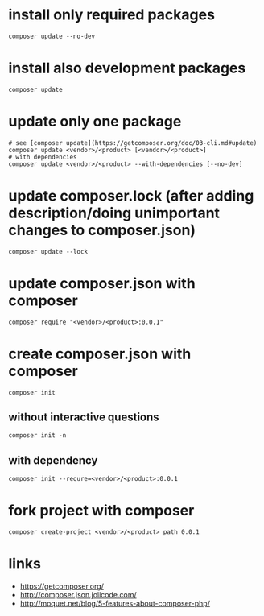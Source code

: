 # install only required packages

    composer update --no-dev 

# install also development packages

    composer update

# update only one package

    # see [composer update](https://getcomposer.org/doc/03-cli.md#update)
    composer update <vendor>/<product> [<vendor>/<product>]
    # with dependencies
    composer update <vendor>/<product> --with-dependencies [--no-dev]

# update composer.lock (after adding description/doing unimportant changes to composer.json)

    composer update --lock

# update composer.json with composer

    composer require "<vendor>/<product>:0.0.1"

# create composer.json with composer

    composer init

## without interactive questions

    composer init -n

## with dependency

    composer init --requre=<vendor>/<product>:0.0.1

# fork project with composer

    composer create-project <vendor>/<product> path 0.0.1

# links

* https://getcomposer.org/
* http://composer.json.jolicode.com/
* http://moquet.net/blog/5-features-about-composer-php/

